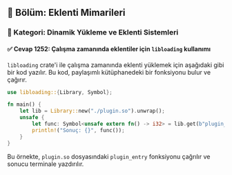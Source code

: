 ## 📘 Bölüm: Eklenti Mimarileri  
### 🔹 Kategori: Dinamik Yükleme ve Eklenti Sistemleri  
#### ✅ Cevap 1252: Çalışma zamanında eklentiler için `libloading` kullanımı

`libloading` crate'i ile çalışma zamanında eklenti yüklemek için aşağıdaki gibi bir kod yazılır. Bu kod, paylaşımlı kütüphanedeki bir fonksiyonu bulur ve çağırır.

```rust
use libloading::{Library, Symbol};

fn main() {
    let lib = Library::new("./plugin.so").unwrap();
    unsafe {
        let func: Symbol<unsafe extern fn() -> i32> = lib.get(b"plugin_entry").unwrap();
        println!("Sonuç: {}", func());
    }
}
```

Bu örnekte, `plugin.so` dosyasındaki `plugin_entry` fonksiyonu çağrılır ve sonucu terminale yazdırılır.
